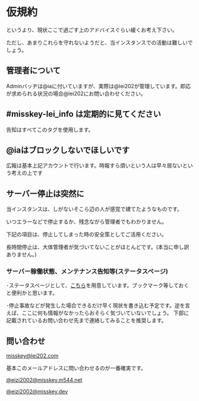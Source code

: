 # 仮規約
というより、現状ここで過ごす上のアドバイスぐらい緩くお考え下さい。

ただし、あまりこれらを守れないようだと、当インスタンスでの活動は難しいでしょう。

## 管理者について
Adminバッヂは@iaに付いていますが、実際は@lei202が管理しています。即応が求められる状況の場合@lei202にお問い合わせください。

## #misskey-lei_info は定期的に見てください
告知はすべてこのタグを使用します。

## @iaはブロックしないでほしいです
広報は基本上記アカウントで行います。時報すら煩いという人は早々居ないという考えの上です

## サーバー停止は突然に
当インスタンスは、しがないそこら辺の人が感覚で建てたようなものです。

いつエラーなどで停止するか、残念ながら管理者でもわかりません。

下記の項目は、停止してしまった時の安全策としてご活用ください。

長時間停止は、大体管理者が気づいてないことがほとんどです。(本当に申し訳ありません。)

### サーバー稼働状態、メンテナンス告知等(ステータスページ)

･ステータスページとして、[こちら](https://status.lei202.com/)を用意しています。ブックマーク等しておくと便利かと思います。

･停止事故などが発生した場合できるだけ早く現状を書き込む予定です。逆を言えば、ここに何も情報がなかったらおそらく気づいていないでしょう。
下部に記載されているお問い合わせ先まで連絡してみることを推奨します。

## 問い合わせ
misskey@lei202.com

基本このメールアドレスに問い合わせるのが一番確実です。

[@eizi2002@misskey.m544.net](https://misskey.m544.net/@eizi2002)

[@eizi2002@misskey.dev](https://misskey.dev/@eizi2002)

